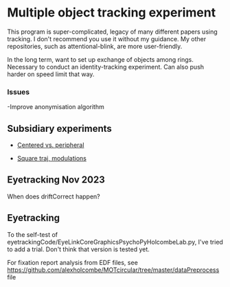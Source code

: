 Multiple object tracking experiment
==============
This program is super-complicated, legacy of many different papers using tracking. I don't recommend you use it without my guidance. My other repositories, such as attentional-blink, are more user-friendly.

In the long term, want to set up exchange of objects among rings. Necessary to conduct an identity-tracking experiment. Can also push harder on speed limit that way.

### Issues
-Improve anonymisation algorithm

## Subsidiary experiments

- [Centered vs. peripheral](experiment_specific/rps_limit/centered_vs_peripheral.md)

- [Square traj, modulations](experiment_specific/rps_limit/square.md)

## Eyetracking Nov 2023

When does driftCorrect happen?


## Eyetracking


To the self-test of eyetrackingCode/EyeLinkCoreGraphicsPsychoPyHolcombeLab.py, I've tried to add a trial. Don't think that version is tested yet.

For fixation report analysis from EDF files, see https://github.com/alexholcombe/MOTcircular/tree/master/dataPreprocess file
